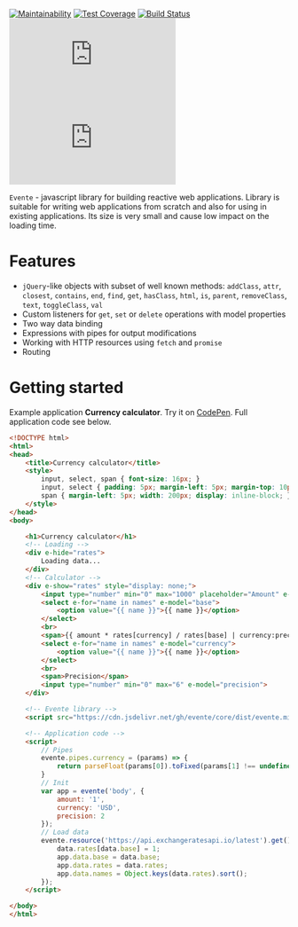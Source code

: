 [![Maintainability](https://badgen.net/codeclimate/maintainability/evente/core)](https://codeclimate.com/github/evente/core)
[![Test Coverage](https://badgen.net/codeclimate/coverage/evente/core)](https://codeclimate.com/github/evente/core)
[![Build Status](https://badgen.net/travis/evente/core)](https://travis-ci.org/evente/core)
![Size](https://badgen.net/badgesize/normal/evente/core/master/dist/evente.min.js)
![GZip Size](https://badgen.net/badgesize/gzip/evente/core/master/dist/evente.min.js)

`Evente` - javascript library for building reactive web applications. Library is suitable for writing web applications from scratch and also for using in existing applications. Its size is very small and cause low impact on the loading time.

# Features
- `jQuery`-like objects with subset of well known methods: `addClass`, `attr`, `closest`, `contains`, `end`, `find`, `get`, `hasClass`, `html`, `is`, `parent`, `removeClass`, `text`, `toggleClass`, `val`
- Custom listeners for `get`, `set` or `delete` operations with model properties
- Two way data binding
- Expressions with pipes for output modifications
- Working with HTTP resources using `fetch` and `promise`
- Routing

# Getting started
Example application **Currency calculator**.
Try it on [CodePen](https://codepen.io/apoprotsky/pen/XOpzxV). Full application code see below.

```html
<!DOCTYPE html>
<html>
<head>
    <title>Currency calculator</title>
    <style>
        input, select, span { font-size: 16px; }
        input, select { padding: 5px; margin-left: 5px; margin-top: 10px; width: 185px; }
        span { margin-left: 5px; width: 200px; display: inline-block; }
    </style>
</head>
<body>

    <h1>Currency calculator</h1>
    <!-- Loading -->
    <div e-hide="rates">
        Loading data...
    </div>
    <!-- Calculator -->
    <div e-show="rates" style="display: none;">
        <input type="number" min="0" max="1000" placeholder="Amount" e-model="amount">
        <select e-for="name in names" e-model="base">
            <option value="{{ name }}">{{ name }}</option>
        </select>
        <br>
        <span>{{ amount * rates[currency] / rates[base] | currency:precision }}</span>
        <select e-for="name in names" e-model="currency">
            <option value="{{ name }}">{{ name }}</option>
        </select>
        <br>
        <span>Precision</span>
        <input type="number" min="0" max="6" e-model="precision">
    </div>

    <!-- Evente library -->
    <script src="https://cdn.jsdelivr.net/gh/evente/core/dist/evente.min.js"></script>

    <!-- Application code -->
    <script>
        // Pipes
        evente.pipes.currency = (params) => {
            return parseFloat(params[0]).toFixed(params[1] !== undefined ? params[1] : 2);
        }
        // Init
        var app = evente('body', {
            amount: '1',
            currency: 'USD',
            precision: 2
        });
        // Load data
        evente.resource('https://api.exchangeratesapi.io/latest').get().then(data => {
            data.rates[data.base] = 1;
            app.data.base = data.base;
            app.data.rates = data.rates;
            app.data.names = Object.keys(data.rates).sort();
        });
    </script>

</body>
</html>
```
